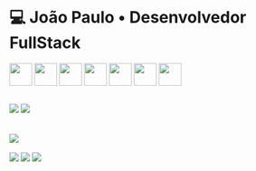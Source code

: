 
<h1>💻 João Paulo • Desenvolvedor FullStack</h1>
<div>    
  <img width="40px" src="https://cdn.jsdelivr.net/gh/devicons/devicon/icons/css3/css3-original.svg" />
  <img width="40px" src="https://cdn.jsdelivr.net/gh/devicons/devicon/icons/html5/html5-original.svg" />
  <img width="40px" src="https://cdn.jsdelivr.net/gh/devicons/devicon/icons/javascript/javascript-original.svg" />
  <img width="40px" src="https://cdn.jsdelivr.net/gh/devicons/devicon/icons/react/react-original.svg" />
  <img width="40px" src="https://cdn.jsdelivr.net/gh/devicons/devicon/icons/nodejs/nodejs-original.svg" />   
  <img width="40px" src="https://cdn.jsdelivr.net/gh/devicons/devicon/icons/mongodb/mongodb-original-wordmark.svg" />     
  <img width="40px" src="https://cdn.jsdelivr.net/gh/devicons/devicon/icons/dotnetcore/dotnetcore-original.svg" />
</div>

## 
<link rel="stylesheet" href="https://cdn.jsdelivr.net/gh/devicons/devicon@v2.15.1/devicon.min.css">

<div>
   <img src="https://github-readme-stats.vercel.app/api/pin/?username=rochajpp&repo=ApiNasa"/>
    <img  src="https://github-readme-stats.vercel.app/api/pin/?username=rochajpp&repo=appleClone"/>
</div>
<br>

<br>

<div>
 
  <img src="https://github-readme-stats.vercel.app/api/top-langs/?username=rochajpp&layout=compact&theme=tokyonight"/>
</div>
</a>

<br>

<div>
  <a href="https://www.linkedin.com/in/jo%C3%A3o-paulo-medeiros-rocha-75445820b/" target="_blank"><img src="https://img.shields.io/badge/LinkedIn-0077B5?style=for-the-badge&logo=linkedin&logoColor=white"></a>
  <a href="mailto:joao.rochap03@gmail.com"><img src="https://img.shields.io/badge/Gmail-D14836?style=for-the-badge&logo=gmail&logoColor=white"></a>
  <a href="https://rochajpp.github.io/Portfolio/" target="_blank"><img src="https://img.shields.io/badge/-Portf%C3%B3lio-brown?style=for-the-badge&logo=true" target="_blank"></a>
</div>

<br>

